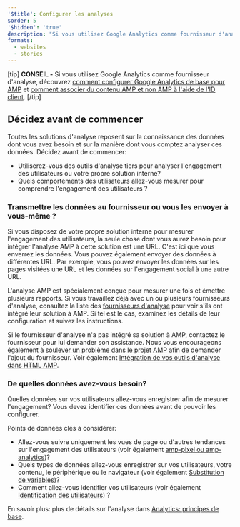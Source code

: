 ```yaml
---
'$title': Configurer les analyses
$order: 5
'$hidden': 'true'
description: "Si vous utilisez Google Analytics comme fournisseur d'analyse, découvrez comment configurer Google Analytics de base pour AMP et comment associer du contenu AMP et non AMP à l'aide de l'ID client."
formats:
  - websites
  - stories
---
```


[tip] **CONSEIL -** Si vous utilisez Google Analytics comme fournisseur d'analyse, découvrez [comment configurer Google Analytics de base pour AMP](https://developers.google.com/analytics/devguides/collection/amp-analytics/#basic_setup_to_measure_page_views) et [comment associer du contenu AMP et non AMP à l'aide de l'ID client](https://support.google.com/analytics/answer/7486764). [/tip]

## Décidez avant de commencer

Toutes les solutions d'analyse reposent sur la connaissance des données dont vous avez besoin et sur la manière dont vous comptez analyser ces données. Décidez avant de commencer:

- Utiliserez-vous des outils d'analyse tiers pour analyser l'engagement des utilisateurs ou votre propre solution interne?
- Quels comportements des utilisateurs allez-vous mesurer pour comprendre l'engagement des utilisateurs ?

### Transmettre les données au fournisseur ou vous les envoyer à vous-même ?

Si vous disposez de votre propre solution interne pour mesurer l'engagement des utilisateurs, la seule chose dont vous aurez besoin pour intégrer l'analyse AMP à cette solution est une URL. C'est ici que vous enverrez les données. Vous pouvez également envoyer des données à différentes URL. Par exemple, vous pouvez envoyer les données sur les pages visitées une URL et les données sur l'engagement social à une autre URL.

L'analyse AMP est spécialement conçue pour mesurer une fois et émettre plusieurs rapports. Si vous travaillez déjà avec un ou plusieurs fournisseurs d'analyse, consultez la liste des [fournisseurs d'analyse](analytics-vendors.md) pour voir s'ils ont intégré leur solution à AMP. Si tel est le cas, examinez les détails de leur configuration et suivez les instructions.

Si le fournisseur d'analyse n'a pas intégré sa solution à AMP, contactez le fournisseur pour lui demander son assistance. Nous vous encourageons également à [soulever un problème dans le projet AMP](https://github.com/ampproject/amphtml/issues/new) afin de demander l'ajout du fournisseur. Voir également [Intégration de vos outils d'analyse dans HTML AMP](https://github.com/ampproject/amphtml/blob/main/extensions/amp-analytics/integrating-analytics.md).

### De quelles données avez-vous besoin?

Quelles données sur vos utilisateurs allez-vous enregistrer afin de mesurer l'engagement? Vous devez identifier ces données avant de pouvoir les configurer.

Points de données clés à considérer:

- Allez-vous suivre uniquement les vues de page ou d'autres tendances sur l'engagement des utilisateurs (voir également [amp-pixel ou amp-analytics](../../../../documentation/components/reference/amp-pixel.md#use-amp-pixel-or-amp-analytics))?
- Quels types de données allez-vous enregistrer sur vos utilisateurs, votre contenu, le périphérique ou le navigateur (voir également [Substitution de variables](analytics_basics.md#variable-substitution))?
- Comment allez-vous identifier vos utilisateurs (voir également [Identification des utilisateurs](analytics_basics.md#user-identification)) ?

En savoir plus: plus de détails sur l'analyse dans [Analytics: principes de base](analytics_basics.md).
